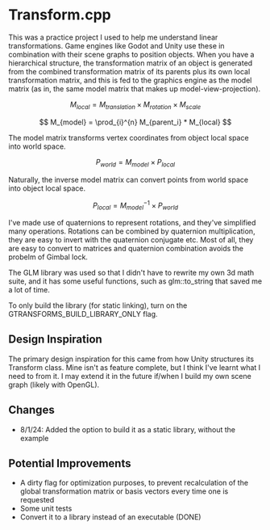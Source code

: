 # Transform.cpp

This was a practice project I used to help me understand linear transformations. Game engines like Godot and Unity use these in combination with their scene graphs to position objects. When you have a hierarchical structure, the transformation matrix of an object is generated from the combined transformation matrix of its parents plus its own local transformation matrix, and this is fed to the graphics engine as the model matrix (as in, the same model matrix that makes up model-view-projection).

$$
M_{local} = M_{translation} \times M_{rotation} \times M_{scale}
$$

$$
M_{model} = \prod_{i}^{n} M_{parent_i} * M_{local}
$$

The model matrix transforms vertex coordinates from object local space into world space.

$$
P_{world} = M_{model}\times P_{local}
$$

Naturally, the inverse model matrix can convert points from world space into object local space.

$$
P_{local} = M_{model}^{-1}\times P_{world}
$$

I've made use of quaternions to represent rotations, and they've simplified many operations. Rotations can be combined by quaternion multiplication, they are easy to invert with the quaternion conjugate etc. Most of all, they are easy to convert to matrices and quaternion combination avoids the probelm of Gimbal lock.

The GLM library was used so that I didn't have to rewrite my own 3d math suite, and it has some useful functions, such as glm::to_string that saved me a lot of time.

To only build the library (for static linking), turn on the GTRANSFORMS_BUILD_LIBRARY_ONLY flag.

## Design Inspiration

The primary design inspiration for this came from how Unity structures its Transform class. Mine isn't as feature complete, but I think I've learnt what I need to from it. I may extend it in the future if/when I build my own scene graph (likely with OpenGL).

## Changes

- 8/1/24: Added the option to build it as a static library, without the example

## Potential Improvements

- A dirty flag for optimization purposes, to prevent recalculation of the global transformation matrix or basis vectors every time one is requested
- Some unit tests
- Convert it to a library instead of an executable (DONE)